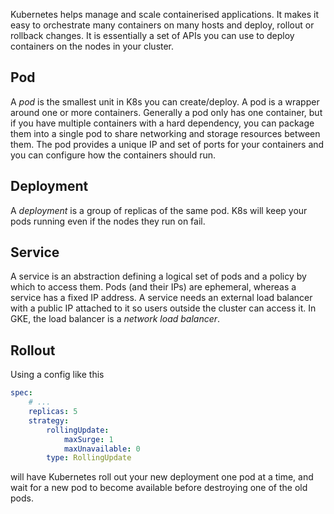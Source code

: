 Kubernetes helps manage and scale containerised applications.
It makes it easy to orchestrate many containers on many hosts and deploy, rollout or rollback changes.
It is essentially a set of APIs you can use to deploy containers on the nodes in your cluster.

## Pod
A _pod_ is the smallest unit in K8s you can create/deploy.
A pod is a wrapper around one or more containers.
Generally a pod only has one container, but if you have multiple containers with a hard dependency, you can package them into a single pod to share networking and storage resources between them.
The pod provides a unique IP and set of ports for your containers and you can configure how the containers should run.

## Deployment
A _deployment_ is a group of replicas of the same pod.
K8s will keep your pods running even if the nodes they run on fail.

## Service
A service is an abstraction defining a logical set of pods and a policy by which to access them.
Pods (and their IPs) are ephemeral, whereas a service has a fixed IP address.
A service needs an external load balancer with a public IP attached to it so users outside the cluster can access it.
In GKE, the load balancer is a _network load balancer_.

## Rollout
Using a config like this
```yaml
spec:
    # ...
    replicas: 5
    strategy:
        rollingUpdate:
            maxSurge: 1
            maxUnavailable: 0
        type: RollingUpdate
```
will have Kubernetes roll out your new deployment one pod at a time, and wait for a new pod to become available before destroying one of the old pods.